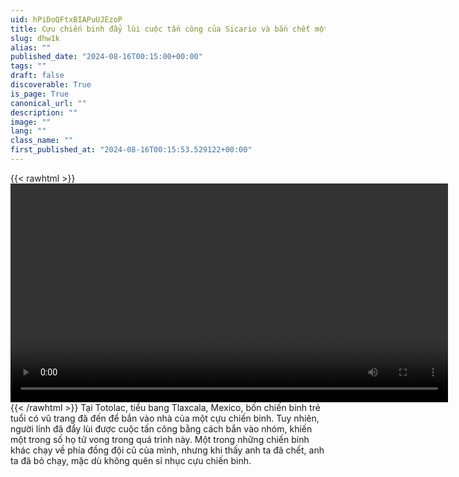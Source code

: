 ```yaml
---
uid: hPiDoQFtxBIAPuUJEzoP
title: Cựu chiến binh đẩy lùi cuộc tấn công của Sicario và bắn chết một trong số họ
slug: dhw1k
alias: ""
published_date: "2024-08-16T00:15:00+00:00"
tags: ""
draft: false
discoverable: True
is_page: True
canonical_url: ""
description: ""
image: ""
lang: ""
class_name: ""
first_published_at: "2024-08-16T00:15:53.529122+00:00"
---
```

{{< rawhtml >}}
<video width="700" height="350" controls="">
<source src="https://pomf2.lain.la/f/fu1wfmc4.mp4" type="video/mp4">
Your browser does not support HTML video.
</video>
{{< /rawhtml >}}
Tại Totolac, tiểu bang Tlaxcala, Mexico, bốn chiến binh trẻ tuổi có vũ trang đã đến để bắn vào nhà của một cựu chiến binh. Tuy nhiên, người lính đã đẩy lùi được cuộc tấn công bằng cách bắn vào nhóm, khiến một trong số họ tử vong trong quá trình này. Một trong những chiến binh khác chạy về phía đồng đội cũ của mình, nhưng khi thấy anh ta đã chết, anh ta đã bỏ chạy, mặc dù không quên sỉ nhục cựu chiến binh.
